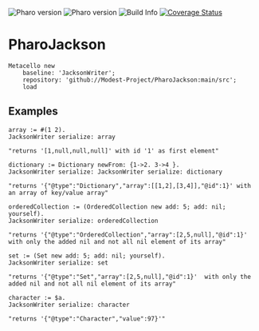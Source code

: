![Pharo version](https://img.shields.io/badge/Pharo-10-%23aac9ff.svg)
![Pharo version](https://img.shields.io/badge/Pharo-11-%23aac9ff.svg)
![Build Info](https://github.com/Modest-Project/PharoJackson/workflows/CI/badge.svg)
[![Coverage Status](https://coveralls.io/repos/github/Modest-Project/PharoJackson/badge.svg?branch=main)](https://coveralls.io/github/Modest-Project/PharoJackson?branch=main)

# PharoJackson

```st
Metacello new
	baseline: 'JacksonWriter';
  	repository: 'github://Modest-Project/PharoJackson:main/src';
  	load
```
## Examples
```st
array := #(1 2).
JacksonWriter serialize: array

"returns '[1,null,null,null]' with id '1' as first element"
```

```st
dictionary := Dictionary newFrom: {1->2. 3->4 }.
JacksonWriter serialize: JacksonWriter serialize: dictionary

"returns '{"@type":"Dictionary","array":[[1,2],[3,4]],"@id":1}' with an array of key/value array"
```
```st
orderedCollection := (OrderedCollection new add: 5; add: nil; yourself).
JacksonWriter serialize: orderedCollection

"returns '{"@type":"OrderedCollection","array":[2,5,null],"@id":1}' with only the added nil and not all nil element of its array"
```
```st
set := (Set new add: 5; add: nil; yourself).
JacksonWriter serialize: set

"returns '{"@type":"Set","array":[2,5,null],"@id":1}'  with only the added nil and not all nil element of its array"
```

```st
character := $a.
JacksonWriter serialize: character

"returns '{"@type":"Character","value":97}'"
```
